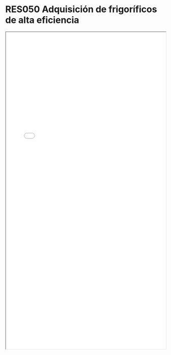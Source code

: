 
# RES050  Adquisición de frigoríficos de alta eficiencia

<iframe src="../RES050  Adquisición de frigoríficos de alta eficiencia.pdf" width="100%" height="1000px"></iframe>

